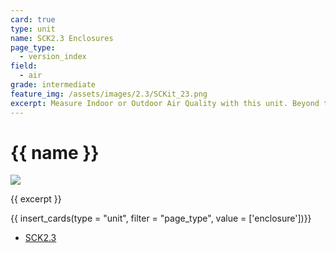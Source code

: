 ```yaml
---
card: true
type: unit
name: SCK2.3 Enclosures
page_type:
  - version_index
field:
  - air
grade: intermediate
feature_img: /assets/images/2.3/SCKit_23.png
excerpt: Measure Indoor or Outdoor Air Quality with this unit. Beyond the metrics from the kit, it can measure CO2 with a very reliable CO2 sensor!
---
```


# {{ name }}

![]({{feature_img}})

{{ excerpt }}

{{ insert_cards(type = "unit", filter = "page_type", value = ['enclosure'])}}

- [SCK2.3](SCK2.3_SEN5X/3D_printed_frog_box)